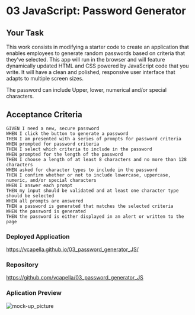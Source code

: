# 03 JavaScript: Password Generator

## Your Task


This work consists in modifying a starter code to create an application that enables employees to generate random passwords based on criteria that they’ve selected. This app will run in the browser and will feature dynamically updated HTML and CSS powered by JavaScript code that you write. It will have a clean and polished, responsive user interface that adapts to multiple screen sizes.

The password can include Upper, lower, numerical and/or special characters.


## Acceptance Criteria

```
GIVEN I need a new, secure password
WHEN I click the button to generate a password
THEN I am presented with a series of prompts for password criteria
WHEN prompted for password criteria
THEN I select which criteria to include in the password
WHEN prompted for the length of the password
THEN I choose a length of at least 8 characters and no more than 128 characters
WHEN asked for character types to include in the password
THEN I confirm whether or not to include lowercase, uppercase, numeric, and/or special characters
WHEN I answer each prompt
THEN my input should be validated and at least one character type should be selected
WHEN all prompts are answered
THEN a password is generated that matches the selected criteria
WHEN the password is generated
THEN the password is either displayed in an alert or written to the page
```

### Deployed Application

https://vcapella.github.io/03_password_generator_JS/

### Repository

https://github.com/vcapella/03_password_generator_JS


### Aplication Preview



![mock-up_picture](https://user-images.githubusercontent.com/90168071/133956215-a0402ccb-7abc-4106-8d56-0784e20ec28e.JPG)

